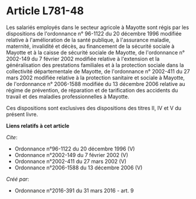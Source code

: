 # Article L781-48

Les salariés employés dans le secteur agricole à Mayotte sont régis par les dispositions de l'ordonnance n° 96-1122 du 20
décembre 1996 modifiée relative à l'amélioration de la santé publique, à l'assurance maladie, maternité, invalidité et décès,
au financement de la sécurité sociale à Mayotte et à la caisse de sécurité sociale de Mayotte, de l'ordonnance n° 2002-149 du
7 février 2002 modifiée relative à l'extension et la généralisation des prestations familiales et à la protection sociale
dans la collectivité départementale de Mayotte, de l'ordonnance n° 2002-411 du 27 mars 2002 modifiée relative à la protection
sanitaire et sociale à Mayotte, de l'ordonnance n° 2006-1588 modifiée du 13 décembre 2006 relative au régime de prévention,
de réparation et de tarification des accidents du travail et des maladies professionnelles à Mayotte. 

Ces dispositions sont exclusives des dispositions des titres II, IV et V du présent livre.

**Liens relatifs à cet article**

_Cite_:

  - Ordonnance n°96-1122 du 20 décembre 1996 (V)
  - Ordonnance n°2002-149 du 7 février 2002 (V)
  - Ordonnance n°2002-411 du 27 mars 2002 (V)
  - Ordonnance n°2006-1588 du 13 décembre 2006 (V)

_Créé par_:

  - Ordonnance n°2016-391 du 31 mars 2016 - art. 9
